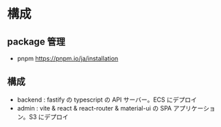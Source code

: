 # 構成

## package 管理

- pnpm
  https://pnpm.io/ja/installation

## 構成

- backend : fastify の typescript の API サーバー。ECS にデプロイ
- admin : vite & react & react-router & material-ui の SPA アプリケーション。S3 にデプロイ
